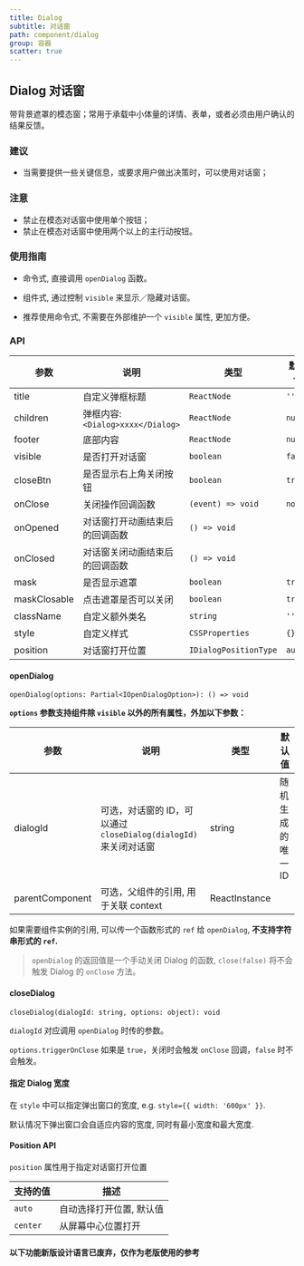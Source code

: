 ```yaml
---
title: Dialog
subtitle: 对话窗
path: component/dialog
group: 容器
scatter: true
---
```


## Dialog 对话窗

带背景遮罩的模态窗；常用于承载中小体量的详情、表单，或者必须由用户确认的结果反馈。

### 建议

- 当需要提供一些关键信息，或要求用户做出决策时，可以使用对话窗；

### 注意

- 禁止在模态对话窗中使用单个按钮；
- 禁止在模态对话窗中使用两个以上的主行动按钮。

### 使用指南

- 命令式, 直接调用 `openDialog` 函数。

- 组件式, 通过控制 `visible` 来显示／隐藏对话窗。

- 推荐使用命令式, 不需要在外部维护一个 `visible` 属性, 更加方便。

<!-- demo-slot-1 -->
<!-- demo-slot-2 -->
<!-- demo-slot-3 -->

### API

| 参数             | 说明                              | 类型                   | 默认值   |
| --------------- | --------------------------------- | --------------------- | ------- |
| title           | 自定义弹框标题                      | `ReactNode`           | `''`    |
| children        | 弹框内容: `<Dialog>xxxx</Dialog>`  | `ReactNode`           | `null`  |
| footer          | 底部内容                           | `ReactNode`           | `null`  |
| visible         | 是否打开对话窗                      | `boolean`             | `false` |
| closeBtn        | 是否显示右上角关闭按钮               | `boolean`             | `true`  |
| onClose         | 关闭操作回调函数                    | `(event) => void`     | `noop`  |
| onOpened        | 对话窗打开动画结束后的回调函数        | `() => void`          |  			 |
| onClosed        | 对话窗关闭动画结束后的回调函数        | `() => void`          |  			 |
| mask            | 是否显示遮罩                       | `boolean`             | `true`  |
| maskClosable    | 点击遮罩是否可以关闭                 | `boolean`             | `true`  |
| className       | 自定义额外类名                      | `string`              | `''`    |
| style           | 自定义样式                         | `CSSProperties`   		 | `{}`    |
| position 				| 对话窗打开位置                      | `IDialogPositionType` | `auto`  |

#### openDialog

`openDialog(options: Partial<IOpenDialogOption>): () => void`

**`options` 参数支持组件除 `visible` 以外的所有属性，外加以下参数：**

| 参数            | 说明                                                             | 类型          | 默认值            |
| --------------- | ---------------------------------------------------------------- | ------------- | ----------------- |
| dialogId        | 可选，对话窗的 ID，可以通过 `closeDialog(dialogId)` 来关闭对话窗 | string        | 随机生成的唯一 ID |
| parentComponent | 可选，父组件的引用, 用于关联 context                             | ReactInstance |                   |

如果需要组件实例的引用, 可以传一个函数形式的 `ref` 给 `openDialog`, **不支持字符串形式的 `ref`.**

> `openDialog` 的返回值是一个手动关闭 Dialog 的函数, `close(false)` 将不会触发 Dialog 的 `onClose` 方法。

#### closeDialog

`closeDialog(dialogId: string, options: object): void`

`dialogId` 对应调用 `openDialog` 时传的参数。

`options.triggerOnClose` 如果是 `true`，关闭时会触发 `onClose` 回调，`false` 时不会触发。

#### 指定 Dialog 宽度

在 `style` 中可以指定弹出窗口的宽度, e.g. `style={{ width: '600px' }}`.

默认情况下弹出窗口会自适应内容的宽度, 同时有最小宽度和最大宽度.

#### Position API

`position` 属性用于指定对话窗打开位置

| 支持的值  | 描述                  |
| -------- | -------------------- |
| `auto`   | 自动选择打开位置, 默认值 |
| `center` | 从屏幕中心位置打开      |

#### 以下功能新版设计语言已废弃，仅作为老版使用的参考

<!-- demo-slot-4 -->
<!-- demo-slot-5 -->
